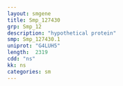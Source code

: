 ```yaml
---
layout: smgene
title: Smp_127430
grp: Smp_12
description: "hypothetical protein"
smp: Smp_127430.1
uniprot: "G4LUH5"
length:  2319
cdd: "ns"
kk: ns
categories: sm
---
```

